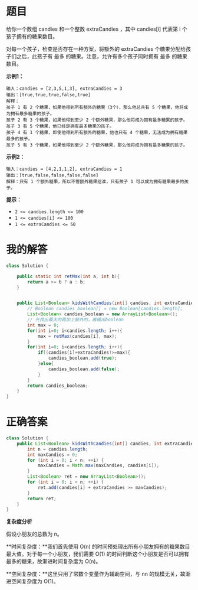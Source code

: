 # 题目

给你一个数组 candies 和一个整数 extraCandies ，其中 candies[i] 代表第 i 个孩子拥有的糖果数目。

对每一个孩子，检查是否存在一种方案，将额外的 extraCandies 个糖果分配给孩子们之后，此孩子有 最多 的糖果。注意，允许有多个孩子同时拥有 最多 的糖果数目。



**示例1：**

```
输入：candies = [2,3,5,1,3], extraCandies = 3
输出：[true,true,true,false,true] 
解释：
孩子 1 有 2 个糖果，如果他得到所有额外的糖果（3个），那么他总共有 5 个糖果，他将成为拥有最多糖果的孩子。
孩子 2 有 3 个糖果，如果他得到至少 2 个额外糖果，那么他将成为拥有最多糖果的孩子。
孩子 3 有 5 个糖果，他已经是拥有最多糖果的孩子。
孩子 4 有 1 个糖果，即使他得到所有额外的糖果，他也只有 4 个糖果，无法成为拥有糖果最多的孩子。
孩子 5 有 3 个糖果，如果他得到至少 2 个额外糖果，那么他将成为拥有最多糖果的孩子。
```

**示例2：**

```
输入：candies = [4,2,1,1,2], extraCandies = 1
输出：[true,false,false,false,false] 
解释：只有 1 个额外糖果，所以不管额外糖果给谁，只有孩子 1 可以成为拥有糖果最多的孩子。
```

**提示：**

- `2 <= candies.length <= 100`
- `1 <= candies[i] <= 100`
- `1 <= extraCandies <= 50`



# 我的解答

```java
class Solution {

    public static int retMax(int a, int b){
        return a >= b ? a : b;
    }


    public List<Boolean> kidsWithCandies(int[] candies, int extraCandies) {
        // Boolean candies_boolean[] = new Boolean[candies.length];
        List<Boolean> candies_boolean = new ArrayList<Boolean>();
        // 先找出最大的再加上额外的，再输出boolean
        int max = 0;
        for(int i=0; i<candies.length; i++){
            max = retMax(candies[i], max);
        }
        for(int i=0; i<candies.length; i++){
            if((candies[i]+extraCandies)>=max){
                candies_boolean.add(true);
            }else{
                candies_boolean.add(false);
            }
        }
        return candies_boolean;
    }
}
```





# 正确答案

```java
class Solution {
    public List<Boolean> kidsWithCandies(int[] candies, int extraCandies) {
        int n = candies.length;
        int maxCandies = 0;
        for (int i = 0; i < n; ++i) {
            maxCandies = Math.max(maxCandies, candies[i]);
        }
        List<Boolean> ret = new ArrayList<Boolean>();
        for (int i = 0; i < n; ++i) {
            ret.add(candies[i] + extraCandies >= maxCandies);
        }
        return ret;
    }
}
```

**复杂度分析**

假设小朋友的总数为 n。

**时间复杂度：**我们首先使用 O(n) 的时间预处理出所有小朋友拥有的糖果数目最大值。对于每一个小朋友，我们需要 O(1) 的时间判断这个小朋友是否可以拥有最多的糖果，故渐进时间复杂度为 O(n)。

**空间复杂度：**这里只用了常数个变量作为辅助空间，与 nn 的规模无关，故渐进空间复杂度为 O(1)。